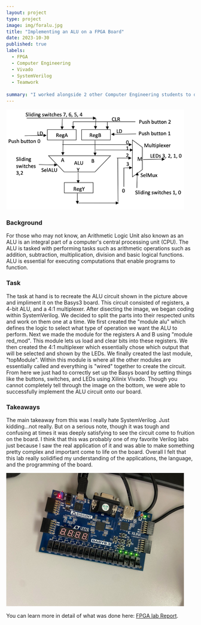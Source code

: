 ```yaml
---
layout: project
type: project
image: img/foralu.jpg
title: "Implementing an ALU on a FPGA Board"
date: 2023-10-30
published: true
labels:
  - FPGA
  - Computer Engineering
  - Vivado
  - SystemVerilog
  - Teamwork

summary: "I worked alongside 2 other Computer Engineering students to design, implement, and test an Arithmetic Logic Unit (ALU) circuit on a Digilent Basys3 FPGA Development Board using Vivado and System Verilog"
---
```



<img src="../img/ALUcircuit.png" width = "475px">

### Background

For those who may not know, an Arithmetic Logic Unit also known as an ALU is an integral part of a computer's central processing unit (CPU). The ALU is tasked with performing tasks such as arithmetic operations such as addition, subtraction, multiplication, division and basic logical functions. ALU is essential for executing computations that enable programs to function.


### Task

The task at hand is to recreate the ALU circuit shown in the picture above and impliment it on the Basys3 board. This circuit consisted of registers, a 4-bit ALU, and a 4:1 multiplexer. After disecting the image, we began coding within SystemVerilog. We decided to split the parts into their respected units and work on them one at a time. We first created the "module alu" which defines the logic to select what type of operation we want the ALU to perform. Next we made the module for the registers A and B using "module red_mod". This module lets us load and clear bits into these registers. We then created the 4:1 multiplexer which essentially chose which output that will be selected and shown by the LEDs. We finally created the last module, "topModule". Within this module is where all the other modules are essentially called and everything is "wired" together to create the circuit. From here we just had to correctly set up the Basys board by setting things like the buttons, switches, and LEDs using Xilinix Vivado. Though you cannot completely tell through the image on the bottom, we were able to successfully implement the ALU circuit onto our board.

### Takeaways

The main takeaway from this was I really hate SystemVerilog. Just kidding...not really. But on a serious note, though it was tough and confusing at times it was deeply satisfying to see the circuit come to fruition on the board. I think that this was probably one of my favorite Verilog labs just because I saw the real application of it and was able to make something pretty complex and important come to life on the board. Overall I felt that this lab really solidified my understanding of the applications, the language, and the programming of the board.

<img src="../img/image4.jpeg" width = "475px">


You can learn more in detail of what was done here: [FPGA lab Report](https://drive.google.com/file/d/1d9tWdNzbXhQwsfkr4FTGhvMkdNt74Khm/view?usp=sharing).

